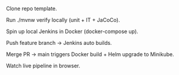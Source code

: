 
Clone repo template.

Run ./mvnw verify locally (unit + IT + JaCoCo).

Spin up local Jenkins in Docker (docker-compose up).

Push feature branch → Jenkins auto builds.

Merge PR → main triggers Docker build + Helm upgrade to Minikube.

Watch live pipeline in browser.
    